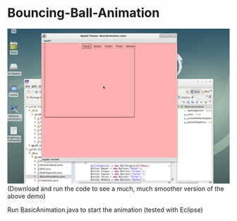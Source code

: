 # Bouncing-Ball-Animation

![](readmeGifs/BouncingBalls.gif)
(Download and run the code to see a much, much smoother version of the above demo)


Run BasicAnimation.java to start the animation (tested with Eclipse)